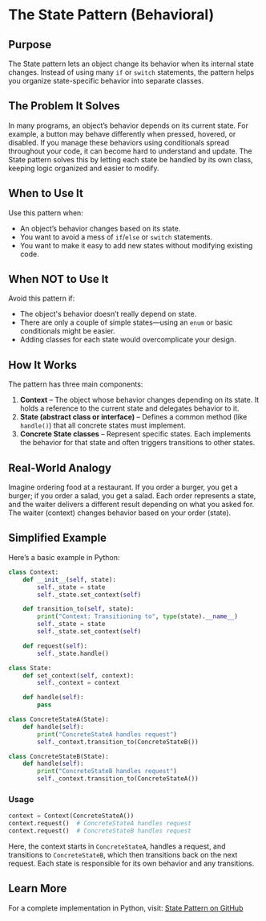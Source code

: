 # The State Pattern (Behavioral)

## Purpose

The State pattern lets an object change its behavior when its internal state changes. Instead of using many `if` or `switch` statements, the pattern helps you organize state-specific behavior into separate classes.

## The Problem It Solves

In many programs, an object’s behavior depends on its current state. For example, a button may behave differently when pressed, hovered, or disabled. If you manage these behaviors using conditionals spread throughout your code, it can become hard to understand and update. The State pattern solves this by letting each state be handled by its own class, keeping logic organized and easier to modify.

## When to Use It

Use this pattern when:

* An object’s behavior changes based on its state.
* You want to avoid a mess of `if`/`else` or `switch` statements.
* You want to make it easy to add new states without modifying existing code.

## When NOT to Use It

Avoid this pattern if:

* The object's behavior doesn’t really depend on state.
* There are only a couple of simple states—using an `enum` or basic conditionals might be easier.
* Adding classes for each state would overcomplicate your design.

## How It Works

The pattern has three main components:

1. **Context** – The object whose behavior changes depending on its state. It holds a reference to the current state and delegates behavior to it.
2. **State (abstract class or interface)** – Defines a common method (like `handle()`) that all concrete states must implement.
3. **Concrete State classes** – Represent specific states. Each implements the behavior for that state and often triggers transitions to other states.

## Real-World Analogy

Imagine ordering food at a restaurant. If you order a burger, you get a burger; if you order a salad, you get a salad. Each order represents a state, and the waiter delivers a different result depending on what you asked for. The waiter (context) changes behavior based on your order (state).

## Simplified Example

Here’s a basic example in Python:

```python
class Context:
    def __init__(self, state):
        self._state = state
        self._state.set_context(self)

    def transition_to(self, state):
        print("Context: Transitioning to", type(state).__name__)
        self._state = state
        self._state.set_context(self)

    def request(self):
        self._state.handle()

class State:
    def set_context(self, context):
        self._context = context

    def handle(self):
        pass

class ConcreteStateA(State):
    def handle(self):
        print("ConcreteStateA handles request")
        self._context.transition_to(ConcreteStateB())

class ConcreteStateB(State):
    def handle(self):
        print("ConcreteStateB handles request")
        self._context.transition_to(ConcreteStateA())
```

### Usage

```python
context = Context(ConcreteStateA())
context.request()  # ConcreteStateA handles request
context.request()  # ConcreteStateB handles request
```

Here, the context starts in `ConcreteStateA`, handles a request, and transitions to `ConcreteStateB`, which then transitions back on the next request. Each state is responsible for its own behavior and any transitions.

## Learn More

For a complete implementation in Python, visit:
[State Pattern on GitHub](https://github.com/taggedzi/python-design-pattern-rag/blob/main/patterns/behavioral/state.py)
